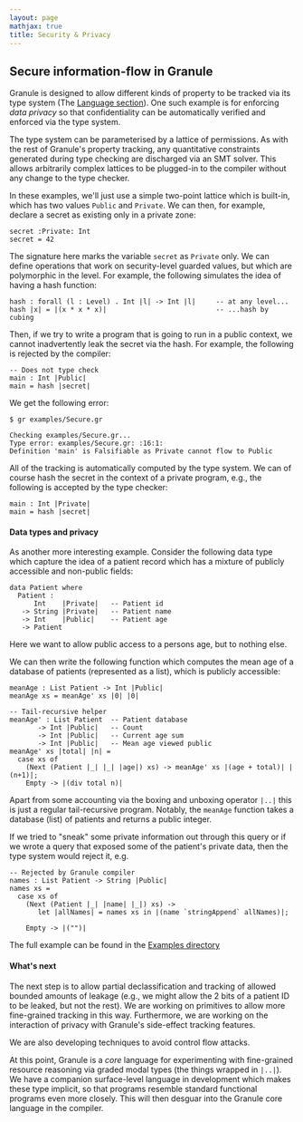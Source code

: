 ```yaml
---
layout: page
mathjax: true
title: Security & Privacy
---
```


Secure information-flow in Granule
------------------------------




Granule is designed to allow different kinds of property to be tracked
via its type system (The [Language section](https://granule-project.github.io/granule.html)). One such example is for enforcing _data privacy_ so that
confidentiality can be automatically verified and enforced via the type system.

The type system can be parameterised by a lattice of permissions.  As
with the rest of Granule's property tracking, any quantitative
constraints generated during type checking are discharged via an SMT
solver. This allows arbitrarily complex lattices to be plugged-in to
the compiler without any change to the type checker.

In these examples, we'll just use a simple two-point lattice which is
built-in, which has two values `Public` and `Private`. We can then,
for example, declare a secret as existing only in a private zone:

```
secret :Private: Int
secret = 42
```

The signature here marks the variable `secret` as `Private` only. We
can define operations that work on security-level guarded values,
but which are polymorphic in the level. For example, the following
simulates the idea of having a hash function:

```
hash : forall (l : Level) . Int |l| -> Int |l|     -- at any level...
hash |x| = |(x * x * x)|                           -- ...hash by cubing
```

Then, if we try to write a program that is going to run in a public
context, we cannot inadvertently leak the secret via the hash.
For example, the following is rejected by the compiler:

```
-- Does not type check
main : Int |Public|
main = hash |secret|
```

We get the following error:

```
$ gr examples/Secure.gr

Checking examples/Secure.gr...
Type error: examples/Secure.gr: :16:1:
Definition 'main' is Falsifiable as Private cannot flow to Public
```

All of the tracking is automatically computed by the type system. We can of
course hash the secret in the context of a private program, e.g., the following
is accepted by the type checker:

```
main : Int |Private|
main = hash |secret|
```

#### Data types and privacy

As another more interesting example. Consider the following data type
which capture the idea of a patient record which has a mixture of publicly
accessible and non-public fields:

```
data Patient where
  Patient :
      Int    |Private|   -- Patient id
   -> String |Private|   -- Patient name
   -> Int    |Public|    -- Patient age
   -> Patient
```

Here we want to allow public access to a persons age, but to nothing else.

We can then write the following function which computes the mean age
of a database of patients (represented as a list), which is publicly
accessible:

```
meanAge : List Patient -> Int |Public|
meanAge xs = meanAge' xs |0| |0|

-- Tail-recursive helper
meanAge' : List Patient  -- Patient database
       -> Int |Public|   -- Count
       -> Int |Public|   -- Current age sum
       -> Int |Public|   -- Mean age viewed public
meanAge' xs |total| |n| =
  case xs of
    (Next (Patient |_| |_| |age|) xs) -> meanAge' xs |(age + total)| |(n+1)|;
    Empty -> |(div total n)|
```

Apart from some accounting via the boxing and unboxing operator `|..|` this
is just a regular tail-recursive program. Notably, the `meanAge` function
takes a database (list) of patients and returns a public integer.

If we tried to "sneak" some private information out through this query
or if we wrote a query that exposed some of the patient's private data, then
the type system would reject it, e.g.

```
-- Rejected by Granule compiler
names : List Patient -> String |Public|
names xs =
  case xs of
    (Next (Patient |_| |name| |_|) xs) ->
       let |allNames| = names xs in |(name `stringAppend` allNames)|;

    Empty -> |("")|
```

The full example can be found in the [Examples directory](https://github.com/granule-project/granule/blob/master/examples/Database.gr)

#### What's next

The next step is to allow partial declassification and tracking
of allowed bounded amounts of leakage (e.g., we might allow
the 2 bits of a patient ID to be leaked, but not the rest). We are
working on primitives to allow more fine-grained tracking in this way.
Furthermore, we are working on the interaction of privacy with
Granule's side-effect tracking features.

We are also developing techniques to avoid control flow attacks.

At this point, Granule is a _core_ language for experimenting with
fine-grained resource reasoning via graded modal types (the things
wrapped in `|..|`). We have a companion surface-level language in
development which makes these type implicit, so that programs resemble
standard functional programs even more closely. This will then desguar
into the Granule core language in the compiler.